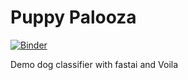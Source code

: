 # Puppy Palooza

[![Binder](https://mybinder.org/badge_logo.svg)](https://mybinder.org/v2/gh/andrewdarmond/Puppy_Palooza/master?filepath=%2Fvoila%2Frender%2FDog_App.ipynb)

Demo dog classifier with fastai and Voila

